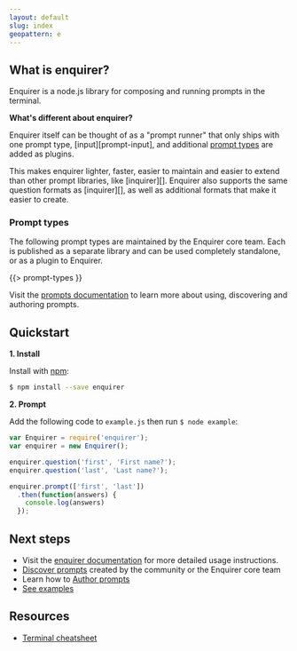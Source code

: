 ```yaml
---
layout: default
slug: index
geopattern: e
---
```


## What is enquirer?

Enquirer is a node.js library for composing and running prompts in the terminal.

**What's different about enquirer?**

Enquirer itself can be thought of as a "prompt runner" that only ships with one prompt type, [input][prompt-input], and additional [prompt types](#prompt-types) are added as plugins.

This makes enquirer lighter, faster, easier to maintain and easier to extend than other prompt libraries, like [inquirer][]. Enquirer also supports the same question formats as [inquirer][], as well as additional formats that make it easier to create.

### Prompt types

The following prompt types are maintained by the Enquirer core team. Each is published as a separate library and can be used completely standalone, or as a plugin to Enquirer.

{{> prompt-types }}

Visit the [prompts documentation](prompts.html) to learn more about using, discovering and authoring prompts.

## Quickstart

**1. Install**

Install with [npm](https://www.npmjs.com/):

```sh
$ npm install --save enquirer
```

**2. Prompt**

Add the following code to `example.js` then run `$ node example`:

```js
var Enquirer = require('enquirer');
var enquirer = new Enquirer();

enquirer.question('first', 'First name?');
enquirer.question('last', 'Last name?');

enquirer.prompt(['first', 'last'])
  .then(function(answers) {
    console.log(answers)
  });
```

## Next steps

- Visit the [enquirer documentation](docs.html) for more detailed usage instructions.
- [Discover prompts](https://www.npmjs.com/browse/keyword/{{@project.name}}) created by the community or the Enquirer core team
- Learn how to [Author prompts](prompts.html)
- [See examples](examples.html)

## Resources

- [Terminal cheatsheet](https://gist.github.com/jonschlinkert/a5284f250e98cfeb76edc8f223eb06ae)
